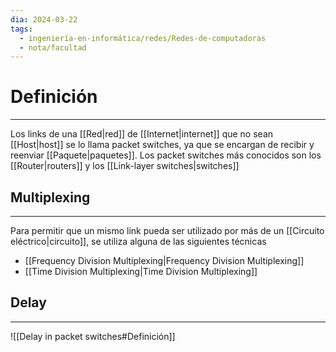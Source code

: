 ```yaml
---
dia: 2024-03-22
tags:
  - ingeniería-en-informática/redes/Redes-de-computadoras
  - nota/facultad
---
```

# Definición
---
Los links de una [[Red|red]] de [[Internet|internet]] que no sean [[Host|host]] se lo llama packet switches, ya que se encargan de recibir y reenviar [[Paquete|paquetes]]. Los packet switches más conocidos son los [[Router|routers]] y los [[Link-layer switches|switches]]

## Multiplexing 
---
Para permitir que un mismo link pueda ser utilizado por más de un [[Circuito eléctrico|circuito]], se utiliza alguna de las siguientes técnicas
* [[Frequency Division Multiplexing|Frequency Division Multiplexing]]
* [[Time Division Multiplexing|Time Division Multiplexing]]

## Delay
---
![[Delay in packet switches#Definición]]